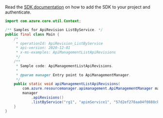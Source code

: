 Read the [SDK documentation](https://github.com/Azure/azure-sdk-for-java/blob/azure-resourcemanager-apimanagement_1.0.0-beta.2/sdk/apimanagement/azure-resourcemanager-apimanagement/README.md) on how to add the SDK to your project and authenticate.

```java
import com.azure.core.util.Context;

/** Samples for ApiRevision ListByService. */
public final class Main {
    /*
     * operationId: ApiRevision_ListByService
     * api-version: 2020-12-01
     * x-ms-examples: ApiManagementListApiRevisions
     */
    /**
     * Sample code: ApiManagementListApiRevisions.
     *
     * @param manager Entry point to ApiManagementManager.
     */
    public static void apiManagementListApiRevisions(
        com.azure.resourcemanager.apimanagement.ApiManagementManager manager) {
        manager
            .apiRevisions()
            .listByService("rg1", "apimService1", "57d2ef278aa04f0888cba3f3", null, null, null, Context.NONE);
    }
}
```
